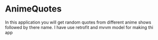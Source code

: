 # AnimeQuotes
In this application you will get random quotes from different anime shows followed by there name. I have use retrofit and mvvm model for making thi app

